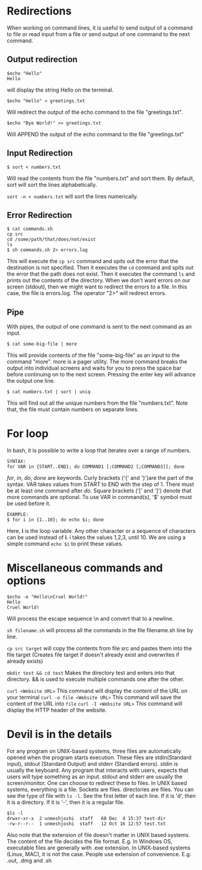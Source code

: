 # Redirections

When working on command lines, it is useful to send output of a command to file or read input from a file or send output of one command to the next command.

## Output redirection

```
$echo "Hello"
Hello
```
will display the string Hello on the terminal.

```
$echo "Hello" > greetings.txt
```
Will redirect the output of the echo command to the file "greetings.txt".

```
$echo "Bye World!" >> greetings.txt
```
Will APPEND the output of the echo command to the file "greetings.txt"


## Input Redirection

```
$ sort < numbers.txt
```
Will read the contents from the file "numbers.txt" and sort them. By default, sort will sort the lines alphabetically.

`sort -n < numbers.txt` will sort the lines numerically.

## Error Redirection

```
$ cat commands.sh
cp src
cd /some/path/that/does/not/exist
ls
$ sh commands.sh 2> errors.log
```
This will execute the `cp src` command and spits out the error that the destination is not specified. Then it executes the `cd` command and spits out the error that the path does not exist. Then it executes the command `ls` and prints out the contents of the directory. When we don't want errors on our screen (stdout), then we might want to redirect the errors to a file. In this case, the file is errors.log. The operator "2>" will redirect errors.


## Pipe
With pipes, the output of one command is sent to the next command as an input.
```
$ cat some-big-file | more
```
This will provide contents of the file "some-big-file" as an input to the command "more". more is a pager utility. The more command breaks the output into individual screens and waits for you to press the space bar before continuing on to the next screen. Pressing the enter key will advance the output one line.

```
$ cat numbers.txt | sort | uniq
```
This will find out all the unique numbers from the file "numbers.txt". Note that, the file must contain numbers on separate lines.


# For loop
In bash, it is possible to write a loop
that iterates over a range of numbers.
```
SYNTAX:
for VAR in {START..END}; do COMMAND1 [;COMMAND2 [;COMMAND3]]; done
```

_for_,  _in_, _do_, _done_ are keywords.
Curly brackets ('{' and '}')are the part of the syntax.
VAR takes values from START to END with the step of 1.
There must be at least one command after _do_.
Square brackets ('[' and ']') denote that more commands are optional.
To use VAR in command(s), '$' symbol must be used before it.
```
EXAMPLE:
$ for i in {1..10}; do echo $i; done
```
Here, **i** is the loop variable. Any other character or a sequence of characters can be used instead of **i**.
i takes the values 1,2,3, until 10. We are using a simple command `echo $i` to print these values.

# Miscellaneous commands and options

```
$echo -e "Hello\nCruel World!"
Hello
Cruel World!
```
Will process the escape sequence \n and convert that to a newline. 


`sh filename.sh` will process all the commands in the file filename.sh line by line.

`cp src target` will copy the contents from file src and pastes them into the file target (Creates file target if doesn't already exist and overwrites if already exists)


`mkdir test && cd test` Makes the directory test and enters into that directory. && is used to execute multiple commands one after the other.


`curl <Website URL>` This command will display the content of the URL on your terminal
`curl -o file <Website URL>` This command will save the content of the URL into `file`
`curl -I <Website URL>` This command will display the HTTP header of the website.

# Devil is in the details

For any program on UNIX-based systems, three files are automatically opened when the program starts execution. These files are stdin(Standard input), stdout (Standard Output) and stderr (Standard errors). stdin is usually the keyboard. Any program that interacts with users, expects that users will type something as an input. stdout and stderr are usually the screen/monitor. One can choose to redirect these to files. In UNIX based systems, everything is a file. Sockets are files. directories are files. You can see the type of file with `ls -l`. See the first letter of each line. If it is 'd', then it is a directory. If it is '-', then it is a regular file. 
```
$ls -l
drwxr-xr-x  2 unmeshjoshi  staff   68 Dec  4 15:37 test-dir
-rw-r--r--  1 unmeshjoshi  staff   12 Oct 16 12:57 test.txt
```

Also note that the extension of file doesn't matter in UNIX based systems. The content of the file decides the file format. E.g. In Windows OS, executable files are generally with .exe extension. In UNIX-based systems (Linux, MAC), it is not the case. People use extension of convenience. E.g. .out, .dmg and .sh
